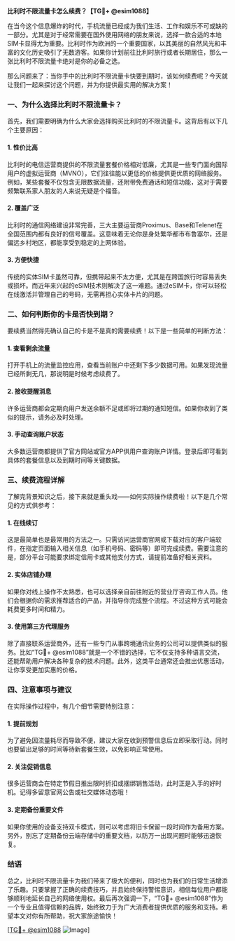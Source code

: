 **比利时不限流量卡怎么续费？【TG💪+ @esim1088】**

在当今这个信息爆炸的时代，手机流量已经成为我们生活、工作和娱乐不可或缺的一部分。尤其是对于经常需要在国外使用网络的朋友来说，选择一款合适的本地SIM卡显得尤为重要。比利时作为欧洲的一个重要国家，以其美丽的自然风光和丰富的文化历史吸引了无数游客。如果你计划前往比利时旅行或者长期居住，那么一张比利时不限流量卡绝对是你的必备之选。

那么问题来了：当你手中的比利时不限流量卡快要到期时，该如何续费呢？今天就让我们一起来探讨这个问题，并为你提供最实用的解决方案！

### 一、为什么选择比利时不限流量卡？

首先，我们需要明确为什么大家会选择购买比利时的不限流量卡。这背后有以下几个主要原因：

#### 1. **性价比高**
比利时的电信运营商提供的不限流量套餐价格相对低廉，尤其是一些专门面向国际用户的虚拟运营商（MVNO），它们往往能以更低的价格提供更优质的网络服务。例如，某些套餐不仅包含无限数据流量，还附带免费通话和短信功能，这对于需要频繁联系家人朋友的人来说无疑是个福音。

#### 2. **覆盖广泛**
比利时的通信网络建设非常完善，三大主要运营商Proximus、Base和Telenet在全国范围内都有良好的信号覆盖。这意味着无论你是身处繁华都市布鲁塞尔，还是偏远乡村地区，都能享受到稳定的上网体验。

#### 3. **方便快捷**
传统的实体SIM卡虽然可靠，但携带起来不太方便，尤其是在跨国旅行时容易丢失或损坏。而近年来兴起的eSIM技术则解决了这一难题。通过eSIM卡，你可以轻松在线激活并管理自己的号码，无需再担心实体卡片的问题。

### 二、如何判断你的卡是否快到期？

要续费当然得先确认自己的卡是不是真的需要续费！以下是一些简单的判断方法：

#### 1. 查看剩余流量
打开手机上的流量监控应用，查看当前账户中还剩下多少数据可用。如果发现流量已经所剩无几，那说明是时候考虑续费了。

#### 2. 接收提醒消息
许多运营商都会定期向用户发送余额不足或即将过期的通知短信。如果你收到了类似的提示，请务必及时处理。

#### 3. 手动查询账户状态
大多数运营商都提供了官方网站或官方APP供用户查询账户详情。登录后即可看到具体的套餐信息以及到期时间等关键数据。

### 三、续费流程详解

了解完背景知识之后，接下来就是重头戏——如何实际操作续费啦！以下是几个常见的方式供参考：

#### 1. 在线续订
这是最简单也是最常用的方法之一。只需访问运营商官网或下载对应的客户端软件，在指定页面输入相关信息（如手机号码、密码等）即可完成续费。需要注意的是，部分平台可能要求绑定信用卡或其他支付方式，请提前准备好相关资料。

#### 2. 实体店铺办理
如果你对线上操作不太熟悉，也可以选择亲自前往附近的营业厅咨询工作人员。他们会根据你的需求推荐适合的产品，并指导你完成整个流程。不过这种方式可能会耗费更多时间和精力。

#### 3. 使用第三方代理服务
除了直接联系运营商外，还有一些专门从事跨境通讯业务的公司可以提供类似的服务。比如“TG💪+ @esim1088”就是一个不错的选择，它不仅支持多种语言交流，还能帮助用户解决各种复杂的技术问题。此外，这类平台通常还会推出优惠活动，让你享受更加实惠的价格。

### 四、注意事项与建议

在实际操作过程中，有几个细节需要特别注意：

#### 1. 提前规划
为了避免因流量耗尽而导致不便，建议大家在收到预警信息后立即采取行动。同时也要留出足够的时间等待新套餐生效，以免影响正常使用。

#### 2. 关注促销信息
很多运营商会在特定节假日推出限时折扣或捆绑销售活动，此时正是入手的好时机。记得多留意官网公告或社交媒体动态哦！

#### 3. 定期备份重要文件
如果你使用的设备支持双卡模式，则可以考虑将旧卡保留一段时间作为备用方案。另外，别忘了定期备份云端存储中的重要文档，以防万一出现问题时能够迅速恢复。

### 结语

总之，比利时不限流量卡为我们带来了极大的便利，同时也为我们的日常生活增添了乐趣。只要掌握了正确的续费技巧，并且始终保持警惕意识，相信每位用户都能够顺利地延长自己的网络使用权。最后再次强调一下，“TG💪+ @esim1088”作为一个专业且值得信赖的品牌，始终致力于为广大消费者提供优质的服务和支持。希望本文对你有所帮助，祝大家旅途愉快！

[[TG💪+ @esim1088](https://t.me/s/esim1088) ![Image](https://i.postimg.cc/4NQfJmqS/Snipaste-2025-05-13-00-14-12.png)]
